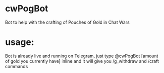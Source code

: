 # cwPogBot
Bot to help with the crafting of Pouches of Gold in Chat Wars


# usage:
Bot is already live and running on Telegram, just type @cwPogBot [amount of gold you currently have] inline and it will give you /g_withdraw and /craft commands
